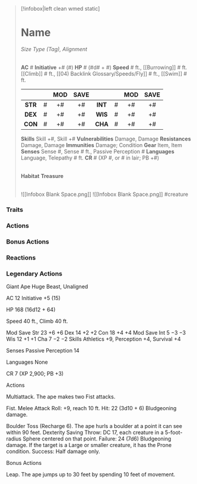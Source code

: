 > [!infobox|left clean wmed static]
> # Name
> *Size Type (Tag), Alignment*
> 
> | |
> | - |
> **AC** # **Initiative** +# (#)
> **HP** # (#d# + #)
> **Speed** # ft., [[Burrowing]] # ft. [[Climb]] # ft., [[04) Backlink Glossary/Speeds/Fly]] # ft., [[Swim]] # ft.
> 
> | | | MOD | SAVE | | | MOD | SAVE |
> | :-: | :-: | :-: | :-: | :-: | :-: | :-: | :-: |
> | **STR** | # | +# | +# | **INT** | # | +# | +# | 
> | **DEX** | # | +# | +# | **WIS** | # | +# | +# |
> | **CON** | # | +# | +# | **CHA** | # | +# | +# |
> **Skills** Skill +#, Skill +#
> **Vulnerabilities** Damage, Damage
> **Resistances** Damage, Damage
> **Immunities** Damage; Condition
> **Gear** Item, Item
> **Senses** Sense #, Sense # ft., Passive Perception #
> **Languages** Language, Telepathy # ft.
> **CR** # (XP #, or # in lair; PB +#)
>
> | |
> | - |
> **Habitat**
> **Treasure**
> 
> | |
> | - |
> ![[Infobox Blank Space.png]]
> ![[Infobox Blank Space.png]]
> #creature 


### Traits
### Actions
### Bonus Actions
### Reactions
### Legendary Actions
Giant Ape
Huge Beast, Unaligned

AC 12 Initiative +5 (15)

HP 168 (16d12 + 64)

Speed 40 ft., Climb 40 ft.

Mod	Save
Str	23	+6	+6
Dex	14	+2	+2
Con	18	+4	+4
Mod	Save
Int	5	−3	−3
Wis	12	+1	+1
Cha	7	−2	−2
Skills Athletics +9, Perception +4, Survival +4

Senses Passive Perception 14

Languages None

CR 7 (XP 2,900; PB +3)

Actions

Multiattack. The ape makes two Fist attacks.

Fist. Melee Attack Roll: +9, reach 10 ft. Hit: 22 (3d10 + 6) Bludgeoning damage.

Boulder Toss (Recharge 6). The ape hurls a boulder at a point it can see within 90 feet. Dexterity Saving Throw: DC 17, each creature in a 5-foot-radius Sphere centered on that point. Failure: 24 (7d6) Bludgeoning damage. If the target is a Large or smaller creature, it has the Prone condition. Success: Half damage only.

Bonus Actions

Leap. The ape jumps up to 30 feet by spending 10 feet of movement.